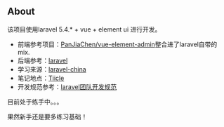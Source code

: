 ## About

该项目使用laravel 5.4.* + vue + element ui 进行开发。

- 前端参考项目：[PanJiaChen/vue-element-admin](https://github.com/PanJiaChen/vue-element-admin)整合进了laravel自带的mix.
- 后端参考：[laravel](https://laravel.com)
- 学习来源：[laravel-china](https://laravel-china.com)
- 笔记地点：[Tiicle](https://tiicle.com/)
- 开发规范参考：[laravel团队开发规范](https://fsdhub.com/books/laravel-specification)

目前处于练手中。。。

果然新手还是要多练习基础！

